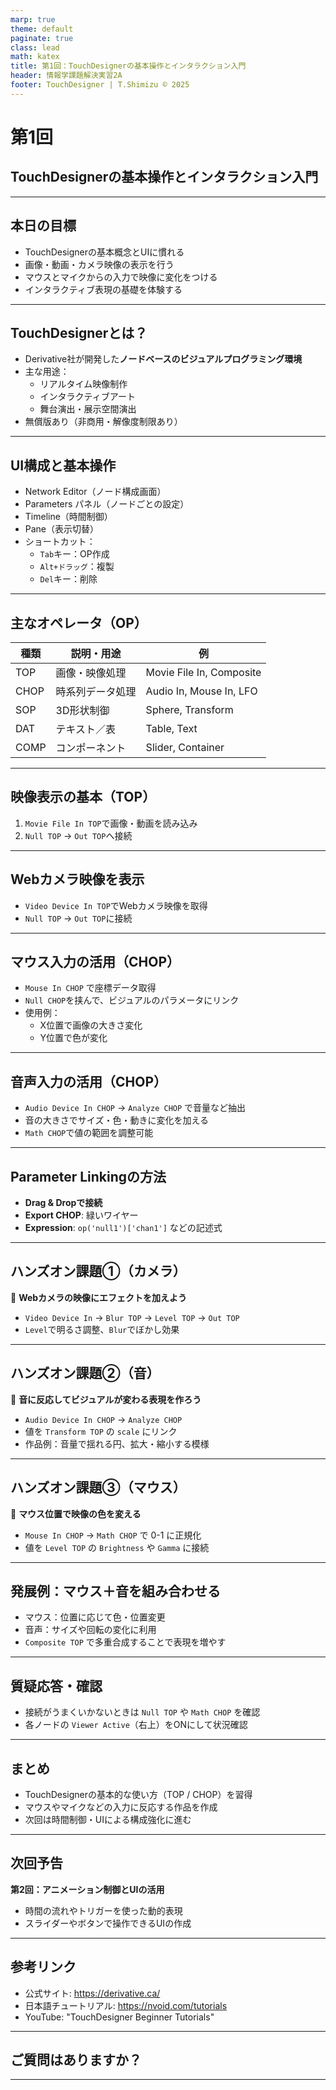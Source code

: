 ```yaml
---
marp: true
theme: default
paginate: true
class: lead
math: katex
title: 第1回：TouchDesignerの基本操作とインタラクション入門
header: 情報学課題解決実習2A
footer: TouchDesigner | T.Shimizu © 2025
---
```


# 第1回  
## TouchDesignerの基本操作とインタラクション入門

---

## 本日の目標

- TouchDesignerの基本概念とUIに慣れる  
- 画像・動画・カメラ映像の表示を行う  
- マウスとマイクからの入力で映像に変化をつける  
- インタラクティブ表現の基礎を体験する

---

## TouchDesignerとは？

- Derivative社が開発した**ノードベースのビジュアルプログラミング環境**
- 主な用途：
  - リアルタイム映像制作
  - インタラクティブアート
  - 舞台演出・展示空間演出
- 無償版あり（非商用・解像度制限あり）

---

## UI構成と基本操作

- Network Editor（ノード構成画面）
- Parameters パネル（ノードごとの設定）
- Timeline（時間制御）
- Pane（表示切替）
- ショートカット：
  - `Tab`キー：OP作成
  - `Alt+ドラッグ`：複製
  - `Del`キー：削除

---

## 主なオペレータ（OP）



| 種類 | 説明・用途 | 例 |
|------|------------|----|
| TOP  | 画像・映像処理 | Movie File In, Composite |
| CHOP | 時系列データ処理 | Audio In, Mouse In, LFO |
| SOP  | 3D形状制御 | Sphere, Transform |
| DAT  | テキスト／表 | Table, Text |
| COMP | コンポーネント | Slider, Container |

---

## 映像表示の基本（TOP）

1. `Movie File In TOP`で画像・動画を読み込み  
2. `Null TOP` → `Out TOP`へ接続

---

## Webカメラ映像を表示

- `Video Device In TOP`でWebカメラ映像を取得  
- `Null TOP` → `Out TOP`に接続

---

## マウス入力の活用（CHOP）

- `Mouse In CHOP` で座標データ取得  
- `Null CHOP`を挟んで、ビジュアルのパラメータにリンク  
- 使用例：
  - X位置で画像の大きさ変化
  - Y位置で色が変化

---

## 音声入力の活用（CHOP）

- `Audio Device In CHOP` → `Analyze CHOP` で音量など抽出  
- 音の大きさでサイズ・色・動きに変化を加える  
- `Math CHOP`で値の範囲を調整可能

---

## Parameter Linkingの方法

- **Drag & Dropで接続**
- **Export CHOP**: 緑いワイヤー  
- **Expression**: `op('null1')['chan1']` などの記述式

---

## ハンズオン課題①（カメラ）

🎯 **Webカメラの映像にエフェクトを加えよう**

- `Video Device In` → `Blur TOP` → `Level TOP` → `Out TOP`  
- `Level`で明るさ調整、`Blur`でぼかし効果

---

## ハンズオン課題②（音）

🎯 **音に反応してビジュアルが変わる表現を作ろう**

- `Audio Device In CHOP` → `Analyze CHOP`  
- 値を `Transform TOP` の `scale` にリンク  
- 作品例：音量で揺れる円、拡大・縮小する模様

---

## ハンズオン課題③（マウス）

🎯 **マウス位置で映像の色を変える**

- `Mouse In CHOP` → `Math CHOP` で 0-1 に正規化  
- 値を `Level TOP` の `Brightness` や `Gamma` に接続

---

## 発展例：マウス＋音を組み合わせる

- マウス：位置に応じて色・位置変更  
- 音声：サイズや回転の変化に利用  
- `Composite TOP` で多重合成することで表現を増やす

---

## 質疑応答・確認

- 接続がうまくいかないときは `Null TOP` や `Math CHOP` を確認  
- 各ノードの `Viewer Active`（右上）をONにして状況確認

---

## まとめ

- TouchDesignerの基本的な使い方（TOP / CHOP）を習得  
- マウスやマイクなどの入力に反応する作品を作成  
- 次回は時間制御・UIによる構成強化に進む

---

## 次回予告

**第2回：アニメーション制御とUIの活用**

- 時間の流れやトリガーを使った動的表現  
- スライダーやボタンで操作できるUIの作成

---

## 参考リンク

- 公式サイト: https://derivative.ca/  
- 日本語チュートリアル: https://nvoid.com/tutorials  
- YouTube: "TouchDesigner Beginner Tutorials"

---

## ご質問はありますか？

---
